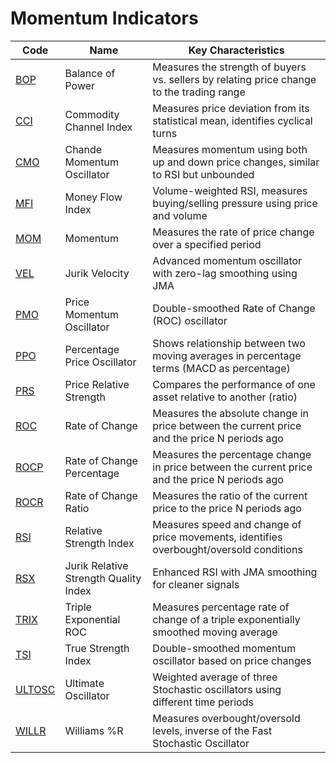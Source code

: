 # Momentum Indicators

| Code | Name | Key Characteristics |
| ------------ | --------------------------------------- | --------------------------------------------------------------------------------------- |
| [BOP](/indicators/momentum/bop.md) | Balance of Power | Measures the strength of buyers vs. sellers by relating price change to the trading range |
| [CCI](/indicators/momentum/cci.md) | Commodity Channel Index | Measures price deviation from its statistical mean, identifies cyclical turns |
| [CMO](/indicators/momentum/cmo.md) | Chande Momentum Oscillator | Measures momentum using both up and down price changes, similar to RSI but unbounded |
| [MFI](/indicators/momentum/mfi.md) | Money Flow Index | Volume-weighted RSI, measures buying/selling pressure using price and volume |
| [MOM](/indicators/momentum/mom.md) | Momentum | Measures the rate of price change over a specified period |
| [VEL](/indicators/momentum/vel.md) | Jurik Velocity | Advanced momentum oscillator with zero-lag smoothing using JMA |
| [PMO](/indicators/momentum/pmo.md) | Price Momentum Oscillator | Double-smoothed Rate of Change (ROC) oscillator |
| [PPO](/indicators/momentum/ppo.md) | Percentage Price Oscillator | Shows relationship between two moving averages in percentage terms (MACD as percentage) |
| [PRS](/indicators/momentum/prs.md) | Price Relative Strength | Compares the performance of one asset relative to another (ratio) |
| [ROC](/indicators/momentum/roc.md) | Rate of Change | Measures the absolute change in price between the current price and the price N periods ago |
| [ROCP](/indicators/momentum/rocp.md) | Rate of Change Percentage | Measures the percentage change in price between the current price and the price N periods ago |
| [ROCR](/indicators/momentum/rocr.md) | Rate of Change Ratio | Measures the ratio of the current price to the price N periods ago |
| [RSI](/indicators/momentum/rsi.md) | Relative Strength Index | Measures speed and change of price movements, identifies overbought/oversold conditions |
| [RSX](/indicators/momentum/rsx.md) | Jurik Relative Strength Quality Index | Enhanced RSI with JMA smoothing for cleaner signals |
| [TRIX](/indicators/momentum/trix.md) | Triple Exponential ROC | Measures percentage rate of change of a triple exponentially smoothed moving average |
| [TSI](/indicators/momentum/tsi.md) | True Strength Index | Double-smoothed momentum oscillator based on price changes |
| [ULTOSC](/indicators/momentum/ultosc.md) | Ultimate Oscillator | Weighted average of three Stochastic oscillators using different time periods |
| [WILLR](/indicators/momentum/willr.md) | Williams %R | Measures overbought/oversold levels, inverse of the Fast Stochastic Oscillator |
